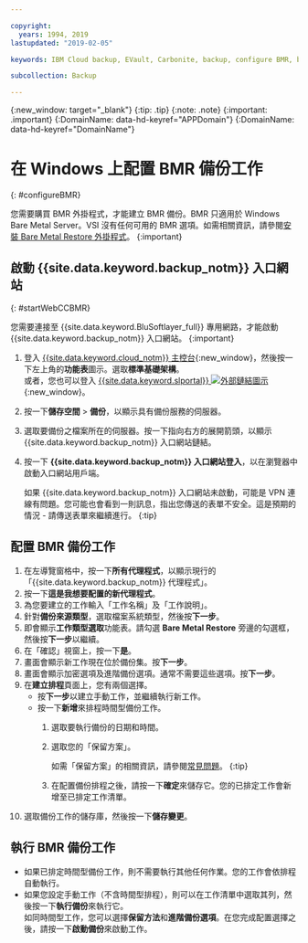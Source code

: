 ```yaml
---

copyright:
  years: 1994, 2019
lastupdated: "2019-02-05"

keywords: IBM Cloud backup, EVault, Carbonite, backup, configure BMR, bmr plug-in, bmr plugin, configuration

subcollection: Backup

---
```

{:new_window: target="_blank"}
{:tip: .tip}
{:note: .note}
{:important: .important}
{:DomainName: data-hd-keyref="APPDomain"}
{:DomainName: data-hd-keyref="DomainName"}

# 在 Windows 上配置 BMR 備份工作
{: #configureBMR}

您需要購買 BMR 外掛程式，才能建立 BMR 備份。BMR 只適用於 Windows Bare Metal Server。VSI 沒有任何可用的 BMR 選項。如需相關資訊，請參閱[安裝 Bare Metal Restore 外掛程式](/docs/infrastructure/Backup?topic=Backup-BMRplugin#BMRplugin)。
{:important}

## 啟動 {{site.data.keyword.backup_notm}} 入口網站
{: #startWebCCBMR}

您需要連接至 {{site.data.keyword.BluSoftlayer_full}} 專用網路，才能啟動 {{site.data.keyword.backup_notm}} 入口網站。
{:important}

1. 登入 [{{site.data.keyword.cloud_notm}} 主控台](https://{DomainName}/){:new_window}，然後按一下左上角的**功能表**圖示。選取**標準基礎架構**。<br/>
   或者，您也可以登入 [{{site.data.keyword.slportal}} ![外部鏈結圖示](../../icons/launch-glyph.svg "外部鏈結圖示")](https://control.softlayer.com/){:new_window}。
2. 按一下**儲存空間** > **備份**，以顯示具有備份服務的伺服器。
3. 選取要備份之檔案所在的伺服器。按一下指向右方的展開箭頭，以顯示 {{site.data.keyword.backup_notm}} 入口網站鏈結。
4. 按一下 **{{site.data.keyword.backup_notm}} 入口網站登入**，以在瀏覽器中啟動入口網站用戶端。

   如果 {{site.data.keyword.backup_notm}} 入口網站未啟動，可能是 VPN 連線有問題。您可能也會看到一則訊息，指出您傳送的表單不安全。這是預期的情況 - 請傳送表單來繼續進行。
   {:tip}

## 配置 BMR 備份工作

1. 在左導覽窗格中，按一下**所有代理程式**，以顯示現行的「{{site.data.keyword.backup_notm}} 代理程式」。
2. 按一下**這是我想要配置的新代理程式**。
3. 為您要建立的工作輸入「工作名稱」及「工作說明」。
4. 針對**備份來源類型**，選取檔案系統類型，然後按**下一步**。
5. 即會顯示**工作類型選取**功能表。請勾選 **Bare Metal Restore** 旁邊的勾選框，然後按**下一步**以繼續。
6. 在「確認」視窗上，按一下**是**。
7. 畫面會顯示新工作現在位於備份集。按**下一步**。
8. 畫面會顯示加密選項及進階備份選項。通常不需要這些選項。按**下一步**。   
9. 在**建立排程**頁面上，您有兩個選擇。
   - 按**下一步**以建立手動工作，並繼續執行新工作。
   - 按一下**新增**來排程時間型備份工作。
     1. 選取要執行備份的日期和時間。
     2. 選取您的「保留方案」。

        如需「保留方案」的相關資訊，請參閱[常見問題](/docs/infrastructure/Backup?topic=Backup-faqs)。
        {:tip}
     3. 在配置備份排程之後，請按一下**確定**來儲存它。您的已排定工作會新增至已排定工作清單。
10. 選取備份工作的儲存庫，然後按一下**儲存變更**。


## 執行 BMR 備份工作

  - 如果已排定時間型備份工作，則不需要執行其他任何作業。您的工作會依排程自動執行。
  - 如果您設定手動工作（不含時間型排程），則可以在工作清單中選取其列，然後按一下**執行備份**來執行它。<br/> 如同時間型工作，您可以選擇**保留方法**和**進階備份選項**。在您完成配置選擇之後，請按一下**啟動備份**來啟動工作。
